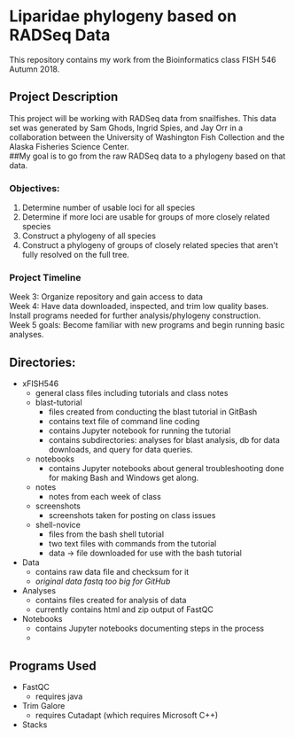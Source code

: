 # Liparidae phylogeny based on RADSeq Data
This repository contains my work from the Bioinformatics class FISH 546 Autumn 2018.  
  

## Project Description
This project will be working with RADSeq data from snailfishes. This data set was generated by Sam Ghods, Ingrid Spies, and Jay Orr in a collaboration between the University of Washington Fish Collection and the Alaska Fisheries Science Center.  
##My goal is to go from the raw RADSeq data to a phylogeny based on that data. 
### Objectives:
1. Determine number of usable loci for all species
2. Determine if more loci are usable for groups of more closely related species
3. Construct a phylogeny of all species
4. Construct a phylogeny of groups of closely related species that aren't fully resolved on the full tree.
### Project Timeline
Week 3: Organize repository and gain access to data  
Week 4: Have data downloaded, inspected, and trim low quality bases. Install programs needed for further analysis/phylogeny construction.  
Week 5 goals: Become familiar with new programs and begin running basic analyses.
## Directories:  
- xFISH546
	- general class files including tutorials and class notes
	- blast-tutorial
		- files created from conducting the blast tutorial in GitBash
		- contains text file of command line coding
		- contains Jupyter notebook for running the tutorial
		- contains subdirectories: analyses for blast analysis, db for data downloads, and query for data queries.
	- notebooks
		- contains Jupyter notebooks about general troubleshooting done for making Bash and Windows get along.
	-  notes
		-  notes from each week of class
	-  screenshots
		-  screenshots taken for posting on class issues
	-  shell-novice
		-  files from the bash shell tutorial
		-  two text files with commands from the tutorial
		-  data -> file downloaded for use with the bash tutorial
-  Data
	-  contains raw data file and checksum for it
	-  *original data fastq too big for GitHub*
-  Analyses
	-  contains files created for analysis of data
	-  currently contains html and zip output of FastQC
-  Notebooks
	-  contains Jupyter notebooks documenting steps in the process
	-  
## Programs Used
- FastQC 
	- requires java
- Trim Galore
	- requires Cutadapt (which requires Microsoft C++)
- Stacks
